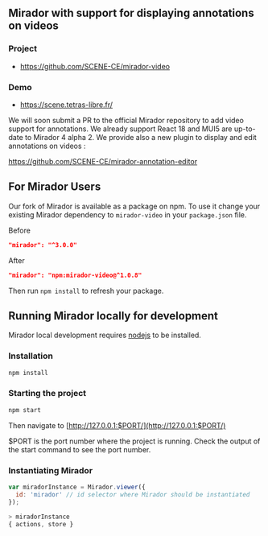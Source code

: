 ## Mirador with support for displaying annotations on videos

### Project
- https://github.com/SCENE-CE/mirador-video

### Demo
- https://scene.tetras-libre.fr/

We will soon submit a PR to the official Mirador repository to add video support for annotations.
We already support React 18 and MUI5 are up-to-date to Mirador 4 alpha 2. We provide also a new plugin to display and edit annotations on videos : 

https://github.com/SCENE-CE/mirador-annotation-editor

## For Mirador Users

Our fork of Mirador is available as a package on npm.
To use it change your existing Mirador dependency to `mirador-video` in your `package.json` file.

Before
```json
"mirador": "^3.0.0"
```

After
```json
"mirador": "npm:mirador-video@^1.0.8"
```

Then run `npm install` to refresh your package.


## Running Mirador locally for development

Mirador local development requires [nodejs](https://nodejs.org/en/download/) to be installed.

### Installation

```sh
npm install
```

### Starting the project

```sh
npm start
```

Then navigate to [http://127.0.0.1:$PORT/](http://127.0.0.1:$PORT/)

$PORT is the port number where the project is running. Check the output of the start command to see the port number.

### Instantiating Mirador

```javascript
var miradorInstance = Mirador.viewer({
  id: 'mirador' // id selector where Mirador should be instantiated
});

> miradorInstance
{ actions, store }
```
